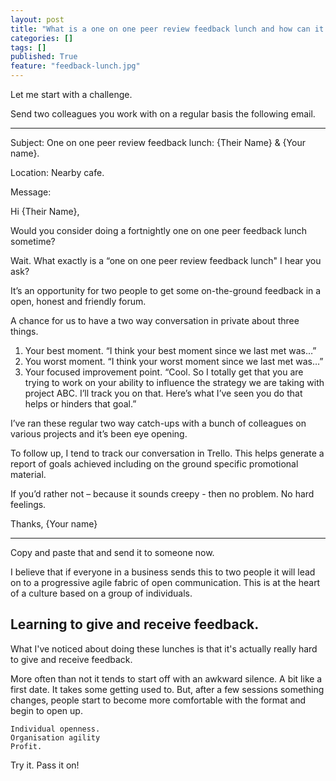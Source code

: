 ```yaml
---
layout: post
title: "What is a one on one peer review feedback lunch and how can it help build a scalable progressive fabric in any business?"
categories: []
tags: []
published: True
feature: "feedback-lunch.jpg"
---
```


Let me start with a challenge.

Send two colleagues you work with on a regular basis the following email.

---

Subject: One on one peer review feedback lunch: {Their Name} & {Your name}.

Location: Nearby cafe.

Message:

Hi {Their Name},

Would you consider doing a fortnightly one on one peer feedback lunch sometime?

Wait. What exactly is a “one on one peer review feedback lunch" I hear you ask?

It’s an opportunity for two people to get some on-the-ground feedback in a open, honest and friendly forum.

A chance for us to have a two way conversation in private about three things.

1.	Your best moment. “I think your best moment since we last met was…”
2.	You worst moment. “I think your worst moment since we last met was…”
3.	Your focused improvement point. “Cool. So I totally get that you are trying to work on your ability to influence the strategy we are taking with project ABC. I’ll track you on that. Here’s what I’ve seen you do that helps or hinders that goal.”

I’ve ran these regular two way catch-ups with a bunch of colleagues on various projects and it’s been eye opening. 

To follow up, I tend to track our conversation in Trello. This helps generate a report of goals achieved including on the ground specific promotional material.

If you’d rather not – because it sounds creepy - then no problem. No hard feelings.

Thanks,
{Your name}

---

Copy and paste that and send it to someone now.

I believe that if everyone in a business sends this to two people it will lead on to a progressive agile fabric of open communication. This is at the heart of a culture based on a group of individuals.

## Learning to give and receive feedback.

What I've noticed about doing these lunches is that it's actually really hard to give and receive feedback.

More often than not it tends to start off with an awkward silence. A bit like a first date. It takes some getting used to. But, after a few sessions something changes, people start to become more comfortable with the format and begin to open up.

	Individual openness.
	Organisation agility
	Profit.

Try it. Pass it on!
